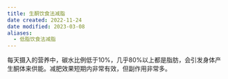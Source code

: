 ```yaml
---
title: 生酮饮食法减脂
date created: 2022-11-24
date modified: 2023-03-08
aliases:
  - 低脂饮食法减脂
---
```


每天摄入的营养中，碳水比例低于10%，几乎80%以上都是脂肪，会引发身体产生酮体来供能。减肥效果短期内非常有效，但副作用非常多。
